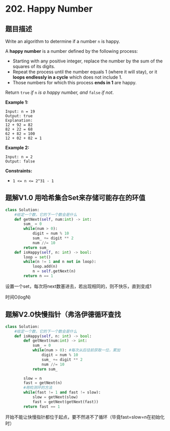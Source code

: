 # 202. Happy Number

## 题目描述

Write an algorithm to determine if a number `n` is happy.

A **happy number** is a number defined by the following process:

- Starting with any positive integer, replace the number by the sum of the squares of its digits.
- Repeat the process until the number equals 1 (where it will stay), or it **loops endlessly in a cycle** which does not include 1.
- Those numbers for which this process **ends in 1** are happy.

Return `true` *if* `n` *is a happy number, and* `false` *if not*.

 

**Example 1:**

```
Input: n = 19
Output: true
Explanation:
12 + 92 = 82
82 + 22 = 68
62 + 82 = 100
12 + 02 + 02 = 1
```

**Example 2:**

```
Input: n = 2
Output: false
```

 

**Constraints:**

- `1 <= n <= 2^31 - 1`



## 题解V1.0 用哈希集合Set来存储可能存在的环值

```python
class Solution:
    #给定一个数，它的下一个数会是什么
    def getNext(self, num:int) -> int:
        sum_ = 0
        while(num > 0):
            digit = num % 10
            sum_ += digit ** 2
            num //= 10
        return sum_
    def isHappy(self, n: int) -> bool:
        loop = set()
        while(n != 1 and n not in loop):
            loop.add(n)
            n = self.getNext(n)
        return n == 1
```

设置一个set，每次将next数塞进去，若出现相同的，则不快乐，直到变成1

时间O(logN)



## 题解V2.0快慢指针（弗洛伊德循环查找

```python
class Solution:
    #给定一个数，它的下一个数会是什么
    def isHappy(self, n: int) -> bool:
        def getNext(num:int) -> int:
            sum_ = 0
            while(num > 0): #每次从后往前获取一位，累加
                digit = num % 10
                sum_ += digit ** 2
                num //= 10
            return sum_

        slow = n
        fast = getNext(n)
        #用检测环的方法
        while(fast != 1 and fast != slow):
            slow = getNext(slow)
            fast = getNext(getNext(fast))
        return fast == 1
```

开始不能让快慢指针都位于起点，要不然进不了循环（毕竟fast=slow=n在初始化时）